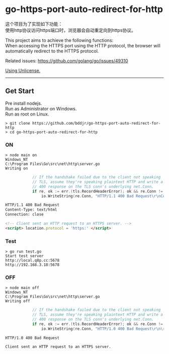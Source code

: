 # go-https-port-auto-redirect-for-http

这个项目为了实现如下功能：  
使用http协议访问https端口时，浏览器会自动重定向到https协议。  

This project aims to achieve the following functions:  
When accessing the HTTPS port using the HTTP protocol, the browser will automatically redirect to the HTTPS protocol.  

Related issues: <https://github.com/golang/go/issues/49310>

[Using Unlicense.](https://unlicense.org/)

***
## Get Start
Pre install nodejs.  
Run as Administrator on Windows.  
Run as root on Linux.  

```
> git clone https://github.com/bddjr/go-https-port-auto-redirect-for-http
> cd go-https-port-auto-redirect-for-http
```


### ON
```
> node main on
Windows_NT
C:\Program Files\Go\src\net\http\server.go
Writing on
```
```go
			// If the handshake failed due to the client not speaking
			// TLS, assume they're speaking plaintext HTTP and write a
			// 400 response on the TLS conn's underlying net.Conn.
			if re, ok := err.(tls.RecordHeaderError); ok && re.Conn != nil && tlsRecordHeaderLooksLikeHTTP(re.RecordHeader) {
				io.WriteString(re.Conn, "HTTP/1.1 400 Bad Request\r\nContent-Type: text/html\r\nConnection: close\r\n\r\n<!-- Client sent an HTTP request to an HTTPS server. -->\n<script> location.protocol = 'https:' </script>\n")
```
```html
HTTP/1.1 400 Bad Request
Content-Type: text/html
Connection: close

<!-- Client sent an HTTP request to an HTTPS server. -->
<script> location.protocol = 'https:' </script>
```


### Test
```
> go run test.go
Start test server
http://local.q8p.cc:5678
http://192.168.3.18:5678
```


### OFF
```
> node main off
Windows_NT
C:\Program Files\Go\src\net\http\server.go
Writing off
```
```go
			// If the handshake failed due to the client not speaking
			// TLS, assume they're speaking plaintext HTTP and write a
			// 400 response on the TLS conn's underlying net.Conn.
			if re, ok := err.(tls.RecordHeaderError); ok && re.Conn != nil && tlsRecordHeaderLooksLikeHTTP(re.RecordHeader) {
				io.WriteString(re.Conn, "HTTP/1.0 400 Bad Request\r\n\r\nClient sent an HTTP request to an HTTPS server.\n")
```
```
HTTP/1.0 400 Bad Request

Client sent an HTTP request to an HTTPS server.
```
